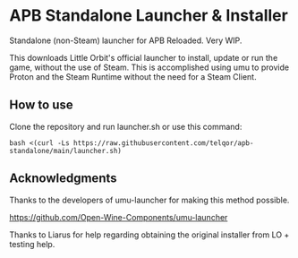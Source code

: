 # APB Standalone Launcher & Installer
Standalone (non-Steam) launcher for APB Reloaded. Very WIP.

This downloads Little Orbit's official launcher to install, update or run the game, without the use of Steam. 
This is accomplished using umu to provide Proton and the Steam Runtime without the need for a Steam Client.

## How to use

Clone the repository and run launcher.sh or use this command:

    bash <(curl -Ls https://raw.githubusercontent.com/telqor/apb-standalone/main/launcher.sh)

## Acknowledgments
Thanks to the developers of umu-launcher for making this method possible.

https://github.com/Open-Wine-Components/umu-launcher

Thanks to Liarus for help regarding obtaining the original installer from LO + testing help.

